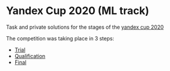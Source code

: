 # Yandex Cup 2020 (ML track)
Task and private solutions for the stages of the [yandex cup 2020](https://yandex.ru/cup/ml/)

The competition was taking place in 3 steps:

* [Trial](trial/README.md)
* [Qualification](qual/README.md)
* [Final](final/README.md)